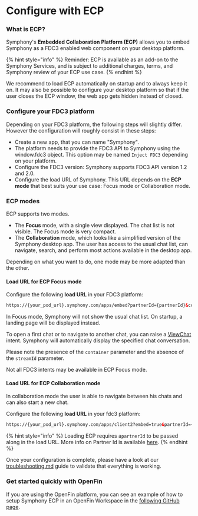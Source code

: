# Configure with ECP

### **What is ECP?**

Symphony's **Embedded Collaboration Platform (ECP)** allows you to embed Symphony as a FDC3 enabled web component on your desktop platform.&#x20;

{% hint style="info" %}
Reminder: ECP is available as an add-on to the Symphony Services, and is subject to additional charges, terms, and Symphony review of your ECP use case.&#x20;
{% endhint %}

We recommend to load ECP automatically on startup and to always keep it on. It may also be possible to configure your desktop platform so that if the user closes the ECP window, the web app gets hidden instead of closed.

### Configure your FDC3 platform

Depending on your FDC3 platform, the following steps will slightly differ. However the configuration will roughly consist in these steps:

* Create a new app, that you can name "Symphony".
* The platform needs to provide the FDC3 API to Symphony using the window.fdc3 object. This option may be named `Inject FDC3` depending on your platform.
* Configure the FDC3 version:  Symphony supports FDC3 API version 1.2 and 2.0.&#x20;
* Configure the load URL of Symphony. This URL depends on the **ECP mode** that best suits your use case: Focus mode or Collaboration mode.&#x20;

### ECP modes

ECP supports two modes.

* The **Focus** mode, with a single view displayed. The chat list is not visible. The Focus mode is very compact.
* The **Collaboration** mode, which looks like a simplified version of the Symphony desktop app. The user has access to the usual chat list, can navigate, search, and perform most actions available in the desktop app.

Depending on what you want to do, one mode may be more adapted than the other.

#### **Load URL for ECP Focus mode**

Configure the following **load URL** in your FDC3 platform:

```html
https://{your_pod_url}.symphony.com/apps/embed?partnerId={partnerId}&container=true&mode=dark&condensed=true
```

In Focus mode, Symphony will not show the usual chat list. On startup, a landing page will be displayed instead.

To open a first chat or to navigate to another chat, you can raise a [ViewChat ](../fdc3-intents/#view-chat)intent. Symphony will automatically display the specified chat conversation.

Please note the presence of the `container` parameter and the absence of the `streamId` parameter.

Not all FDC3 intents may be available in ECP Focus mode.

#### **Load URL for ECP Collaboration mode**

In collaboration mode the user is able to navigate between his chats and can also start a new chat.&#x20;

Configure the following **load URL** in your fdc3 platform:

```html
https://{your_pod_url}.symphony.com/apps/client2?embed=true&partnerId={partnerId}&mode=dark&condensed=true
```

{% hint style="info" %}
Loading ECP requires a`partnerId` to be passed along in the load URL. More info on Partner Id is available [here](../../embedded-collaboration-platform/pricing-tiers.md#partner-id).
{% endhint %}

Once your configuration is complete, please have a look at our [troubleshooting.md](troubleshooting.md "mention") guide to validate that everything is working.

### Get started quickly with OpenFin

If you are using the OpenFin platform, you can see an example of how to setup Symphony ECP in an OpenFin Workspace in the [following GitHub page](https://github.com/built-on-openfin/contest-starter/blob/main/workspace/symphony/challenge-2023/README.md).
